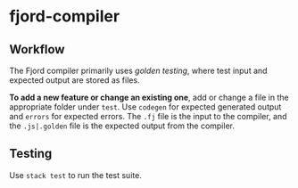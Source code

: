 # fjord-compiler

## Workflow
The Fjord compiler primarily uses *golden testing*, where test input and 
expected output are stored as files.

**To add a new feature or change an existing one**, add or change a file in the 
appropriate folder under `test`. Use `codegen` for expected generated output and 
`errors` for expected errors. The `.fj` file is the input to the compiler, and 
the `.js|.golden` file is the expected output from the compiler. 

## Testing
Use `stack test` to run the test suite. 
